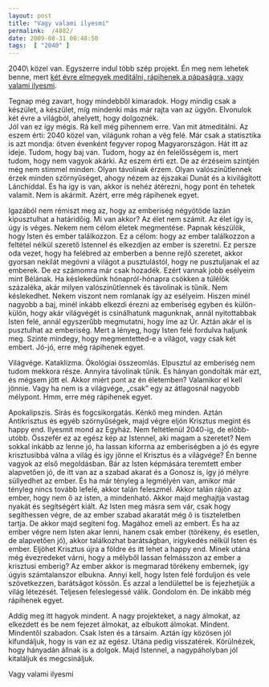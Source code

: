 ```yaml
---
layout: post
title: "Vagy valami ilyesmi"
permalink:  /4882/ 
date: 2009-08-31 00:48:50
tags:  [ "2040" ] 
---
```

2040\ közel van. Egyszerre indul több szép projekt. Én meg nem lehetek benne, mert <a href="http://aftermodern.hu/blog/2040/trackback/">két évre elmegyek meditálni, rápihenek a pápaságra, vagy valami ilyesmi</a>.

Tegnap még zavart, hogy mindebből kimaradok. Hogy mindig csak a készület, a készület, míg mindenki más már rajta van az ügyön. Elvonulok két évre a világból, ahelyett, hogy dolgoznék.  
 Jól van ez így mégis. Rá kell még pihennem erre. Van mit átmeditálni. Az eszem érti: 2040 közel van, világunk rohan a vég felé. Már csak a statisztika is azt mondja: ötven évenként fegyver ropog Magyarországon. Hát itt az ideje. Tudom, hogy baj van. Tudom, hogy az én felelősségem is, mert tudom, hogy nem vagyok akárki. Az eszem érti ezt. De az érzéseim szintjén még nem stimmel minden. Olyan távolinak érzem. Olyan valószínűtlennek érzek minden szörnyűséget, ahogy nézem az éjszakai Dunát és a kivilágított Lánchíddal. És ha így is van, akkor is nehéz átérezni, hogy pont én tehetek valamit. Nem is akármit. Azért, erre még rápihenek egyet.

Igazából nem rémiszt meg az, hogy az emberiség négyötöde lazán kipusztulhat a határidőig. Mi van akkor? Az élet nem számít. Az élet így is, úgy is véges. Nekem nem célom életek megmentése. Papnak készülök, hogy Isten és ember találkozzon. Ez a célom: hogy az ember találkozzon a feltétel nélkül szerető Istennel és elkezdjen az ember is szeretni. Ez persze oda vezet, hogy ha felébred az emberben a benne rejlő szeretet, akkor gyorsan nekilát megóvni a világot a pusztulástól, hogy ne pusztuljanak el az emberek. De ez számomra már csak hozadék. Ezért vannak jobb esélyeim mint Bélának. Ha késlekedünk hónapról-hónapra csökken a túlélők százaléka, akár milyen valószínűtlennek és távolinak is tűnik. Nem késlekedhet. Nekem viszont nem romlanak így az esélyeim. Hiszen minél nagyobb a baj, minél inkább elkezdi érezni az emberiség egyben és külön-külön, hogy akár világvégét is csinálhatunk magunknak, annál nyitottabbak Isten felé, annál egyszerűbb megmutatni, hogy íme az Úr. Aztán akár el is pusztulhat az emberiség. Mert a lényeg, hogy Isten felé fordulva haljunk meg. Szinte mindegy, hogy megmentetted-e a világot, vagy csak két embert. Jó-jó, erre még rápihenek egyet.

Világvége. Kataklizma. Ökológiai összeomlás. Elpusztul az emberiség nem tudom mekkora része. Annyira távolinak tűnik. És hányan gondolták már ezt, és mégsem jött el. Akkor miért pont az én életemben? Valamikor el kell jönnie. Vagy ha nem is a világvége, „csak” egy az átlagosnál nagyobb mélypont. Hmm, erre még rápihenek egyet.

Apokalipszis. Sírás és fogcsikorgatás. Kénkő meg minden. Aztán Antikrisztus és egyéb szörnyűségek, majd végre eljön Krisztus megint és happy end. Ilyesmit mond az Egyház. Nem feltétlenül 2040-ig, de előbb-utóbb. Összefér ez az egész kép az Istennel, aki magam a szeretet? Nem sokkal inkább az lenne jó, ha lassan kiforrna az emberiségben a jó és egyre krisztusibbá válna a világ és így jönne el Krisztus és a világvége? Én benne vagyok az első megoldásban. Bár az Isten képmására teremtett ember alapvetően jó, de itt van az a szabad akarat és a Gonosz is, így jó mélyre süllyedhet az ember. És ha már tényleg a legmélyén van, amikor már tényleg nincs tovább lefelé, akkor talán feleszmél. Akkor talán rájön az ember, hogy nem ő az isten, a mindenható. Akkor majd meghajtja vastag nyakát és segítségért kiált. Az Isten meg másra sem vár, csak hogy segíthessen végre, de az ember szabad akaratát még ő is tiszteletben tartja. De akkor majd segíteni fog. Magához emeli az embert. És ha az ember végre nem Isten akar lenni, hanem csak ember (törékeny, és esetlen, de alapvetően jó), akkor találkozhat barátságban, irigykedés nélkül Isten és ember. Eljöhet Krisztus újra a földre és itt lehet a happy end. Minek utána még évezredeket várni, hogy a mélyből lassan felmásszon az ember a krisztusi emberig? Az ember akkor is megmarad törékeny embernek, így úgyis számtalanszor elbukna. Annyi kell, hogy Isten felé forduljon és vele szövetkezzen, barátságot kössön. És azzal a lendülettel be is fejezhetjük a világ létezését. Teljesen feleslegessé válik. Gondolom én. De inkább még rápihenek egyet.

Addig meg itt hagyok mindent. A nagy projekteket, a nagy álmokat, az elkezdett és be nem fejezet álmokat, az elbukott álmokat. Mindent. Mindentől szabadon. Csak Isten és a társaim. Aztán így közösen jól kifundáljuk, hogy is van ez az egész. Utána pedig visszatérek. Körülnézek, hogy hányadán állnak is a dolgok. Majd Istennel, a nagypáholyban jól kitaláljuk és megcsináljuk.

Vagy valami ilyesmi  
&nbsp;

